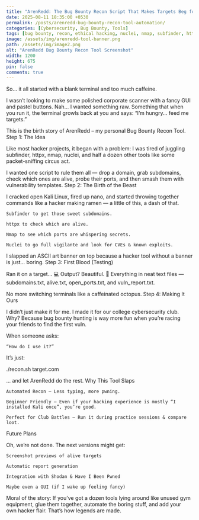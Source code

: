 ```yaml
---
title: "ArenRedd: The Bug Bounty Recon Script That Makes Targets Beg for Mercy"
date: 2025-08-11 18:35:00 +0530
permalink: /posts/arenredd-bug-bounty-recon-tool-automation/
categories: [Cybersecurity, Bug Bounty, Tools]
tags: [bug bounty, recon, ethical hacking, nuclei, nmap, subfinder, httpx, OSINT, kali linux, vulnerability scanning]
image: /assets/img/arenredd-tool-banner.png
path: /assets/img/image2.png
alt: "ArenRedd Bug Bounty Recon Tool Screenshot"
width: 1200
height: 675
pin: false
comments: true
---
```


So… it all started with a blank terminal and too much caffeine.

I wasn’t looking to make some polished corporate scanner with a fancy GUI and pastel buttons. Nah… I wanted something raw. Something that when you run it, the terminal growls back at you and says: “I’m hungry… feed me targets.”

This is the birth story of ArenRedd – my personal Bug Bounty Recon Tool.
Step 1: The Idea

Like most hacker projects, it began with a problem:
I was tired of juggling subfinder, httpx, nmap, nuclei, and half a dozen other tools like some packet-sniffing circus act.

I wanted one script to rule them all — drop a domain, grab subdomains, check which ones are alive, probe their ports, and then smash them with vulnerability templates.
Step 2: The Birth of the Beast

I cracked open Kali Linux, fired up nano, and started throwing together commands like a hacker making ramen — a little of this, a dash of that.

    Subfinder to get those sweet subdomains.

    httpx to check which are alive.

    Nmap to see which ports are whispering secrets.

    Nuclei to go full vigilante and look for CVEs & known exploits.

I slapped an ASCII art banner on top because a hacker tool without a banner is just… boring.
Step 3: First Blood (Testing)

Ran it on a target…
💻 Output? Beautiful.
🎯 Everything in neat text files — subdomains.txt, alive.txt, open_ports.txt, and vuln_report.txt.

No more switching terminals like a caffeinated octopus.
Step 4: Making It Ours

I didn’t just make it for me. I made it for our college cybersecurity club.
Why? Because bug bounty hunting is way more fun when you’re racing your friends to find the first vuln.

When someone asks:

    “How do I use it?”

It’s just:

./recon.sh target.com

… and let ArenRedd do the rest.
Why This Tool Slaps

    Automated Recon – Less typing, more pwning.

    Beginner Friendly – Even if your hacking experience is mostly “I installed Kali once”, you’re good.

    Perfect for Club Battles – Run it during practice sessions & compare loot.

Future Plans

Oh, we’re not done. The next versions might get:

    Screenshot previews of alive targets

    Automatic report generation

    Integration with Shodan & Have I Been Pwned

    Maybe even a GUI (if I wake up feeling fancy)

Moral of the story:
If you’ve got a dozen tools lying around like unused gym equipment, glue them together, automate the boring stuff, and add your own hacker flair. That’s how legends are made.

